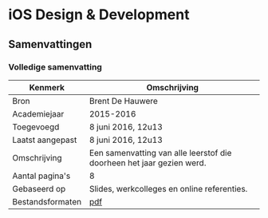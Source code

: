 # iOS Design & Development

## Samenvattingen

### Volledige samenvatting
| Kenmerk           | Omschrijving                                                                                                        	|
|------------------	|---------------------------------------------------------------------------------------------------------------------	|
| Bron              | Brent De Hauwere                                                                                                    	|
| Academiejaar      | 2015-2016                                                                                                            	|
| Toegevoegd       	| 8 juni 2016, 12u13                                                                                                   	|
| Laatst aangepast 	| 8 juni 2016, 12u13                                                                                                  	|
| Omschrijving     	| Een samenvatting van alle leerstof die doorheen het jaar gezien werd.                                               	|
| Aantal pagina's  	| 8                                                                                                                   	|
| Gebaseerd op     	| Slides, werkcolleges en online referenties.                                                                          	|
| Bestandsformaten 	| [pdf](BrentDeHauwere-2015-2016-VolledigeSamenvatting.pdf)                                                           	|
